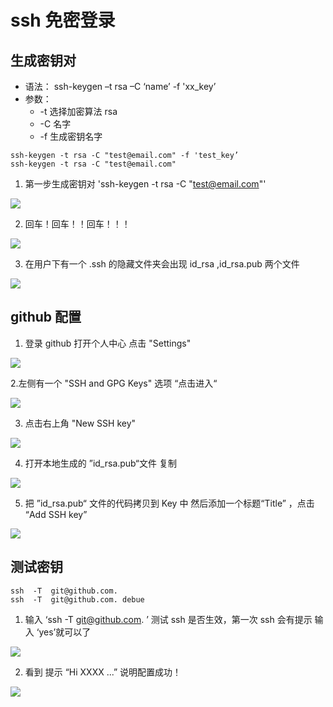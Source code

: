 # ssh 免密登录

## 生成密钥对

-   语法： ssh-keygen –t rsa –C ‘name’ -f 'xx_key’
-   参数：
    -   -t 选择加密算法 rsa
    -   -C 名字
    -   -f 生成密钥名字

```shell
ssh-keygen -t rsa -C "test@email.com" -f 'test_key’
ssh-keygen -t rsa -C "test@email.com"
```

1.  第一步生成密钥对 'ssh-keygen -t rsa -C "test@email.com"'

![](docs/software-engineering/09-tool/img/ssh01.png)

2.  回车！回车！！回车！！！

![](docs/software-engineering/09-tool/img/ssh02.png)

3.  在用户下有一个 .ssh 的隐藏文件夹会出现 id_rsa ,id_rsa.pub 两个文件

![](docs/software-engineering/09-tool/img/ssh03.png)

## github 配置

1.  登录 github 打开个人中心 点击 "Settings"

![](docs/software-engineering/09-tool/img/ssh07.png)

2.左侧有一个 "SSH and GPG Keys" 选项 “点击进入“

![](docs/software-engineering/09-tool/img/ssh08.png)

3.  点击右上角 "New SSH key"

![](docs/software-engineering/09-tool/img/ssh09.png)

4.  打开本地生成的 ”id_rsa.pub“文件 复制

![](docs/software-engineering/09-tool/img/ssh06.png)

5.  把 ”id_rsa.pub“ 文件的代码拷贝到 Key 中 然后添加一个标题“Title” ，点击 “Add SSH key”

![](docs/software-engineering/09-tool/img/ssh10.png)

## 测试密钥

```shell
ssh  -T  git@github.com.
ssh  -T  git@github.com. debue
```

1.  输入 ‘ssh -T git@github.com. ’ 测试 ssh 是否生效，第一次 ssh 会有提示 输入 ‘yes’就可以了

![](docs/software-engineering/09-tool/img/ssh11.png)

2.  看到 提示 “Hi XXXX ...” 说明配置成功！

![](docs/software-engineering/09-tool/img/ssh12.png)
